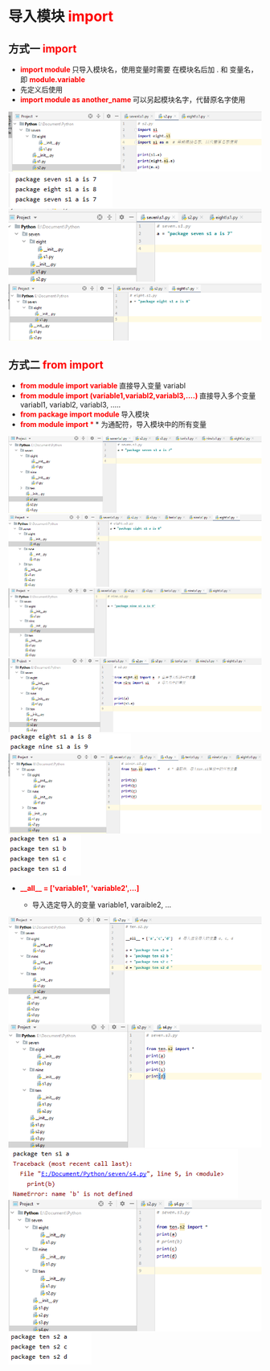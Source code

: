 # **导入模块 <font color="red"> import </font>**


## 方式一 **<font color="red"> import </font>**

- **<font color="red"> import module </font>** 只导入模块名，使用变量时需要 在模块名后加 . 和 变量名，即 **<font color="red"> module.variable </font>**
- 先定义后使用
- **<font color="red"> import module as another_name </font>** 可以另起模块名字，代替原名字使用

![](../Chapter6.工程的组织结构/Picture/6.2.png)
![](../Chapter6.工程的组织结构/Picture/6.3.png)
![](../Chapter6.工程的组织结构/Picture/6.4.png)
![](../Chapter6.工程的组织结构/Picture/6.5.png)

## 方式二 **<font color="red"> from import </font>**

- **<font color="red"> from module import variable </font>** 直接导入变量 variabl
- **<font color="red"> from module import (variable1,variabl2,variabl3,....) </font>** 直接导入多个变量 variabl1, variabl2, variabl3, .....
- **<font color="red"> from package import module </font>**  导入模块
- **<font color="red"> from module import * </font>**   \*  为通配符，导入模块中的所有变量

![](../Chapter6.工程的组织结构/Picture/6.6.png)
![](../Chapter6.工程的组织结构/Picture/6.7.png)
![](../Chapter6.工程的组织结构/Picture/6.8.png)
![](../Chapter6.工程的组织结构/Picture/6.9.png)
![](../Chapter6.工程的组织结构/Picture/6.10.png)
![](../Chapter6.工程的组织结构/Picture/6.11.png)
![](../Chapter6.工程的组织结构/Picture/6.12.png)

- **<font color="red"> \_\_all\_\_ = ['variable1', 'variable2',...] </font>**

    -   导入选定导入的变量 variable1, varaible2, ...


![](../Chapter6.工程的组织结构/Picture/6.13.png)
![](../Chapter6.工程的组织结构/Picture/6.14.png)
![](../Chapter6.工程的组织结构/Picture/6.15.png)
![](../Chapter6.工程的组织结构/Picture/6.16.png)
![](../Chapter6.工程的组织结构/Picture/6.17.png)
